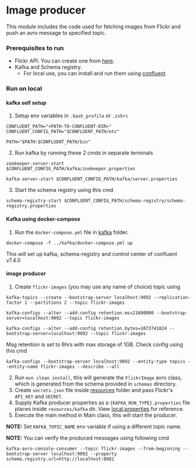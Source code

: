 # Image producer

This module includes the code used for fetching images from Flickr and push an avro message to specified topic.

### Prerequisites to run
- Flickr API. You can create one from [here](https://www.flickr.com/services/api/).
- Kafka and Schema registry.
  - For local use, you can install and run them using [confluent](https://www.confluent.io/).

### Run on local

#### kafka self setup 
1. Setup env variables in `.bash_profile` or `.zshrc`
```
CONFLUENT_PATH="<PATH-TO-CONFLUENT-DIR>"
CONFLUENT_CONFIG_PATH="$CONFLUENT_PATH/etc"

PATH="$PATH:$CONFLUENT_PATH/bin"
```

2. Run kafka by running these 2 cmds in separate terminals
```
zookeeper-server-start $CONFLUENT_CONFIG_PATH/kafka/zookeeper.properties
```
```
kafka-server-start $CONFLUENT_CONFIG_PATH/kafka/server.properties
```

3. Start the schema registry using this cmd
```
schema-registry-start $CONFLUENT_CONFIG_PATH/schema-registry/schema-registry.properties
```

#### Kafka using docker-compose

1. Run the `docker-compose.yml` file in [kafka](../kafka) folder.
```
docker-compose -f ../kafka/docker-compose.yml up
```
This will set up kafka, schema-registry and control center of confluent v7.4.0

#### image producer

1. Create `flickr-images` (you may use any name of choice) topic using
```
kafka-topics --create --bootstrap-server localhost:9092 --replication-factor 1 --partitions 2 --topic flickr-images
```
```
kafka-configs --alter --add-config retention.ms=21600000 --bootstrap-server=localhost:9092 --topic flickr-images
```
```
kafka-configs --alter --add-config retention.bytes=1073741824 --bootstrap-server=localhost:9092 --topic flickr-images
```

Msg retention is set to 6hrs with max storage of 1GB. Check config using this cmd
```
kafka-configs --bootstrap-server localhost:9092 --entity-type topics --entity-name flickr-images --describe --all
```

2. Run `mvn clean install`, this will generate the `FlickrImage` avro class, which is generated from the schema
provided in `schemas` directory.
3. Create `secrets.json` file inside [resources](src/main/resources) folder and pass Flickr's `API_KEY` and `SECRET`.
4. Supply Kafka producer properties as a `{KAFKA_RUN_TYPE}.properties` file places inside `resources/kafka` dir.
View [local.properties](../kafka/local.properties) for reference.
5. Execute the main method in Main class, this will start the producer.

**NOTE:** Set `KAFKA_TOPIC_NAME` env variable if using a different topic name.

**NOTE:** You can verify the produced messages using following cmd
```
kafka-avro-console-consumer --topic flickr-images --from-beginning --bootstrap-server localhost:9092 --property schema.registry.url=http://localhost:8081
```
